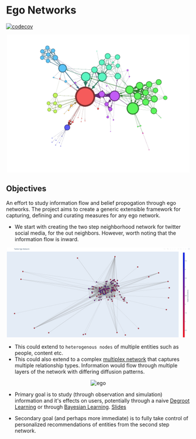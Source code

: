 # Ego Networks

[![codecov](https://codecov.io/gh/lejinvarghese/graph_data_science/branch/master/graph/badge.svg?token=FSUFHB1IXZ)](https://codecov.io/gh/lejinvarghese/graph_data_science)

<p align="center">
    <img src="./assets/sample.png" alt="sample" width="500"/>
</p>

## Objectives

An effort to study information flow and belief propogation through ego networks. The project aims to create a generic extensible framework for capturing, defining and curating measures for any ego network.

-   We start with creating the two step neighborhood network for twitter social media, for the out neighbors. However, worth noting that the information flow is inward.

<p align="center">
    <img src="./assets/ego_graph.png" alt="ego" width="500"/>
</p>

-   This could extend to `heterogenous nodes` of multiple entities such as people, content etc.
-   This could also extend to a complex [multiplex network](https://cosnet.bifi.es/network-theory/multiplex-networks/) that captures multiple relationship types. Information would flow through multiple layers of the network with differing diffusion patterns.

<p align="center">
    <img src="https://cosnet.bifi.es/wp-content/uploads/2014/06/multiplex_networks_2a.jpg" alt="ego" width="500"/>
</p>

-   Primary goal is to study (through observation and simulation) information and it's effects on users, potentially through a naive [Degroot Learning](https://en.wikipedia.org/wiki/DeGroot_learning) or through [Bayesian Learning](https://dahleh.lids.mit.edu/wp-content/uploads/2011/09/2008-BayesianLearningInSocialNetworks.pdf). [Slides](https://github.com/lejinvarghese/graph_data_science/blob/master/docs/social_economic_networks/w6-learning.pdf)

-   Secondary goal (and perhaps more immediate) is to fully take control of personalized recommendations of entities from the second step network.
